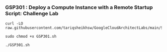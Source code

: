 ### GSP301 :  Deploy a Compute Instance with a Remote Startup Script: Challenge Lab 

```
curl -LO raw.githubusercontent.com/tariqsheikhsw/GoogleCloudArchitectLabs/main/Solutions/GSP301.sh

sudo chmod +x GSP301.sh

./GSP301.sh
```
